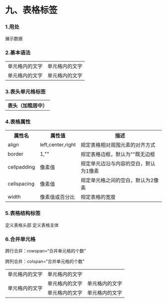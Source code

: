 # 九、表格标签

### 1.用处

展示数据

### 2.基本语法

<table><!--   定义表格    -->
    <tr><!--   定义行    -->
    	<td>单元格内的文字</td><td>单元格内的文字</td><!--   定义单元格    -->
    </tr>
    <tr>
    	<td>单元格内的文字</td><td>单元格内的文字</td>
    </tr>    
</table>

### 3.表头单元格标签

<table><!--   定义表格    -->
    <tr><!--   定义行    -->
    	<th>表头（加粗居中）</th>
    </tr>    
</table>

### 4.表格属性

<table align="center" boder="1"><!--   定义表格    -->
    <tr><!--   定义行    -->
    	<th>属性名</th><th>属性值</th><th>描述</th>
    </tr>
    <tr>
    	<td>align</td><td>left,center,right</td><td>规定表格相对周围元素的对齐方式</td>
    </tr> 
    <tr>
    	<td>border</td><td>1,""</td><td>规定表格边框，默认为""既无边框</td>
    </tr> 
    <tr>
    	<td>cellpadding</td><td>像素值</td><td>规定单元边沿与内容的空白，默认为1像素</td>
    </tr> 
    <tr>
    	<td>cellspacing</td><td>像素值</td><td>规定单元格之间的空白，默认为2像素</td>
    </tr> 
    <tr>
    	<td>width</td><td>像素值或百分比</td><td>规定表格的宽度</td>
    </tr>     
</table>

### 5.表格结构标签

<thead></thead>定义表格头部

<tbody></tbody>定义表格主体

### 6.合并单元格

跨行合并：rowspan=“合并单元格的个数”

跨列合并：colspan=“合并单元格的个数”

<table>
    <tr>
    	<td>单元格内的文字</td><td colspan="2">单元格内的文字</td>
    </tr>
    <tr>
    	<td rowspan="2">单元格内的文字</td><td>单元格内的文字</td><td>单元格内的文字</td>
    </tr> 
    <tr>
    	<td>单元格内的文字</td><td>单元格内的文字</td>
    </tr>     
</table>